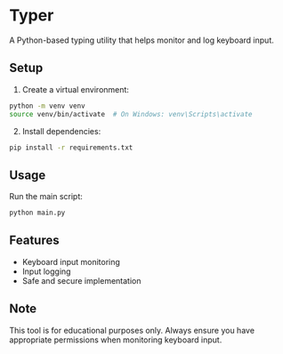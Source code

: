 # Typer

A Python-based typing utility that helps monitor and log keyboard input.

## Setup

1. Create a virtual environment:

```bash
python -m venv venv
source venv/bin/activate  # On Windows: venv\Scripts\activate
```

2. Install dependencies:

```bash
pip install -r requirements.txt
```

## Usage

Run the main script:

```bash
python main.py
```

## Features

- Keyboard input monitoring
- Input logging
- Safe and secure implementation

## Note

This tool is for educational purposes only. Always ensure you have appropriate permissions when monitoring keyboard input.
